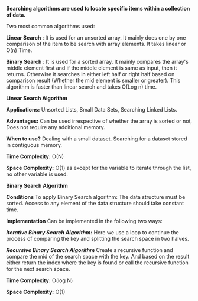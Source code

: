 **Searching algorithms are used to locate specific items within a collection of data.**

Two most common algorithms used:

**Linear Search** : It is used for an unsorted array. It mainly does one by one comparison of the item to be search with array elements. It takes linear or O(n) Time.

**Binary Search** : It is used for a sorted array. It mainly compares the array's middle element first and if the middle element is same as input, then it returns. Otherwise it searches in either left half or right half based on comparison result (Whether the mid element is smaller or greater). This algorithm is faster than linear search and takes O(Log n) time.

**Linear Search Algorithm**

**Applications:** Unsorted Lists, Small Data Sets, Searching Linked Lists.

**Advantages:** Can be used irrespective of whether the array is sorted or not, Does not require any additional memory.

**When to use?** Dealing with a small dataset. Searching for a dataset stored in contiguous memory.

**Time Complexity:** O(N)

**Space Complexity:** O(1) as except for the variable to iterate through the list, no other variable is used. 


**Binary Search Algorithm**

**Conditions**
To apply Binary Search algorithm:
  The data structure must be sorted.
  Access to any element of the data structure should take constant time.

**Implementation**
Can be implemented in the following two ways:

  _**Iterative Binary Search Algorithm:**_ Here we use a loop to continue the process of comparing the key and splitting the search space in two halves.
  
  _**Recursive Binary Search Algorithm**_ Create a recursive function and compare the mid of the search space with the key. And based on the result either return the index where the key is found or call the recursive function for the next search space.

**Time Complexity:** O(log N)

**Space Complexity:** O(1)

